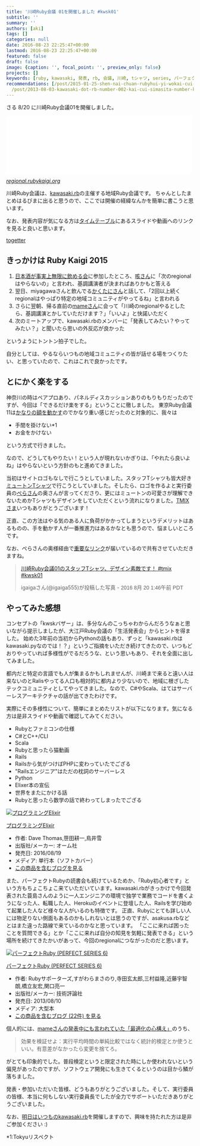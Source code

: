 ```yaml
---
title: '川崎Ruby会議 01を開催しました #kwsk01'
subtitle: ''
summary: ''
authors: [aki]
tags: []
categories: null
date: 2016-08-23 22:25:47+00:00
lastmod: 2016-08-23 22:25:47+00:00
featured: false
draft: false
image: {caption: '', focal_point: '', preview_only: false}
projects: []
keywords: [ruby, kawasaki, 発表, rb, 会議, 川崎, tシャツ, series, パーフェクト, rails]
recommendations: [/post/2015-01-25-shen-nai-chuan-rubyhui-yi-wokai-cui-simasita-number-kana01/,
  /post/2013-08-03-kawasaki-dot-rb-number-002-kai-cui-simasita-number-kwskrb/, /post/2013-10-06-kawasaki-dot-rb-number-003wokai-cui-simasita-number-kwskrb/]
---
```

さる 8/20 に川崎Ruby会議01を開催しました。

<iframe src="//hatenablog-parts.com/embed?url=http%3A%2F%2Fregional.rubykaigi.org%2Fkwsk01%2F" title="トップページ - 川崎Ruby会議01" class="embed-card embed-webcard" scrolling="no" frameborder="0" style="display: block; width: 100%; height: 155px; max-width: 500px; margin: 10px 0px;"></iframe><cite class="hatena-citation"><a href="http://regional.rubykaigi.org/kwsk01/">regional.rubykaigi.org</a></cite>

川崎Ruby会議は、[kawasaki.rb](https://kawasakirb.github.io/)の主催する地域Ruby会議です。 ちゃんとしたまとめはるびまに出ると思うので、ここでは開催の経緯なんかを簡単に書こうと思います。

なお、発表内容が気になる方は[タイムテーブル](http://regional.rubykaigi.org/kwsk01/#section-4)にあるスライドや動画へのリンクを見ると良いと思います。

[togetter](http://togetter.com/li/1014759)

## きっかけは Ruby Kaigi 2015

1. [日本酒が事実上無限に飲める会](http://agile.esm.co.jp/news/2015-12-29-rubykaigi2015-drinkup-report.html)に参加したところ、[咳さん](https://twitter.com/m_seki)に「次のregionalはやらないの」と言われ、基調講演者が決まればありかもと答える
2. 翌日、miyagawaさんと飲んでる[かくたにさん](https://twitter.com/kakutani)と話して、「2回以上続くregionalはやっぱり特定の地域コミュニティがやってるね」と言われる
3. さらに翌朝、帰る直前の[mameさん](https://twitter.com/mametter)に会って「川崎のregionalやるとしたら、基調講演とかしていただけます？」「いいよ」と快諾いただく
4. 次のミートアップで、kawasaki.rbのメンバーに「発表してみたい？やってみたい？」と聞いたら思いの外反応が良かった

というようにトントン拍子でした。

自分としては、やるならいつもの地域コミュニティの皆が話せる場をつくりたい、と思っていたので、これはこれで良かったです。

## とにかく楽をする

神奈川の時はペアプロあり、パネルディスカッションありのもりもりだったのですが、今回は「できるだけ楽をする」ということに徹しました。 東京Ruby会議11は[かなりの額を動かす](http://magazine.rubyist.net/?0054-TokyoRubyKaigi11OrganizeReport)のでかなり重い感じだったのと対象的に、我々は

- 手間を掛けない\*1
- お金をかけない

という方式で行きました。

なので、どうしてもやりたい！という人が現れないかぎりは、「やれたら良いよね」はやらないという方針のもと進めてきました。

当初はサイトロゴもなしで行こうとしていました。スタッフTシャツも皆大好き[ミュートンTシャツ](http://tvkshop.net/SHOP/tvk-muton-tns.html)で行こうとしていました。そしたら、ロゴを作るよと実行委員の[ぺらさん](https://twitter.com/peranikov/)の奥さんが言ってくださり、更にはミュートンの可愛さが理解できないためかTシャツもデザインをしていただくという流れになりました。[TMIXさま](https://tmix.jp/)いつもありがとうございます！

正直、この方法はやる気のある人に負荷がかかってしまうというデメリットはあるものの、手を動かす人が一番推進力はあるかなとも思うので、悩ましいところです。

なお、ぺらさんの奥様経由で[重要なリンク](https://www.amazon.co.jp/registry/wishlist/8YU0BYZJ7S6H)が届いているので共有させていただきますね。

> [川崎Ruby会議01のスタッフTシャツ、デザイン素敵です！ #tmix #kwsk01](https://www.instagram.com/p/BJUwblshYNb/)
> 
>  
> 
> igaigaさん(@igaiga555)が投稿した写真 - <time style=" font-family:Arial,sans-serif; font-size:14px; line-height:17px;" datetime="2016-08-20T08:46:48+00:00">2016 8月 20 1:46午前 PDT</time>

<script async defer src="//platform.instagram.com/en_US/embeds.js"></script>
## やってみた感想

コンセプトの「kwskバザー」は、多分なんのこっちゃわからんだろうなぁと思いながら提示しましたが、大江戸Ruby会議の「生活発表会」からヒントを得ました。 始めた3年前の当初からPythonの話もあり、ずっと「kawasaki.rbはkawasaki.pyなのでは！？」というご指摘をいただき続けてきたので、いつもどおりやっていれば多様性がでるだろうな、という思いもあり、それを全面に出してみました。

都内だと特定の言語でも人が集まるかもしれませんが、川崎まで来ると遠い人は来ないのとRalisやってる人口も相対的に都内より少ないので、地域に根ざしたテックコミュニティとしてやってきました。なので、C#やScala、はてはサーバーレスアーキテクチャの話が出てきたわけです。

実際にその多様性について、簡単にまとめたリストが以下になります。気になる方は是非スライドや動画で確認してみてください。

- Rubyとファミコンの仕様
- C#とC++/CLI
- Scala
- Rubyと思ったら猫動画
- Rails
- Railsから気がつけばPHPに変わっていたでござる
- "Railsエンジニア"はただの枕詞のサーバーレス
- Python
- Elixer本の宣伝
- 世界をまたにかける話
- Rubyと思ったら数学の話で終わってしまったでござる

[![プログラミングElixir](https://ecx.images-amazon.com/images/I/518jex9rmIL._SL160_.jpg "プログラミングElixir")](http://www.amazon.co.jp/exec/obidos/ASIN/4274219151/chezou-22/)

[プログラミングElixir](http://www.amazon.co.jp/exec/obidos/ASIN/4274219151/chezou-22/)

- 作者: Dave Thomas,笹田耕一,鳥井雪
- 出版社/メーカー: オーム社
- 発売日: 2016/08/19
- メディア: 単行本（ソフトカバー）
- [この商品を含むブログを見る](http://d.hatena.ne.jp/asin/4274219151/chezou-22)

また、パーフェクトRubyの読書会も続けているためか、「Ruby初心者です」という方もちょこちょこ来ていただいています。kawasaki.rbがきっかけで今回発表された蓑島さんのように一人エンジニアの環境で独学で業務でコードを書くようになった人、転職した人、Herokuのイベントに登壇した人、Railsを学び始めて起業した人など様々な人がいるのも特徴です。 正直、Rubyにとても詳しい人には物足りない側面もあるのかもしれないとは思うのですが、asakusa.rbなどとはまた違った路線で来ているのかなと思っています。 「ここに来れば困ったことを質問できる」とか「ここに来れば自分の知見を気軽に発表できる」という場所を続けてきたかいがあって、今回のregionalにつながったのだと思います。

[![パーフェクトRuby (PERFECT SERIES 6)](https://ecx.images-amazon.com/images/I/51K0jUf%2BiEL._SL160_.jpg "パーフェクトRuby (PERFECT SERIES 6)")](http://www.amazon.co.jp/exec/obidos/ASIN/4774158798/chezou-22/)

[パーフェクトRuby (PERFECT SERIES 6)](http://www.amazon.co.jp/exec/obidos/ASIN/4774158798/chezou-22/)

- 作者: Rubyサポーターズ,すがわらまさのり,寺田玄太郎,三村益隆,近藤宇智朗,橋立友宏,関口亮一
- 出版社/メーカー: 技術評論社
- 発売日: 2013/08/10
- メディア: 大型本
- [この商品を含むブログ (22件) を見る](http://d.hatena.ne.jp/asin/4774158798/chezou-22)

個人的には、[mameさんの発表中にも言われていた「最適化の心構え」](http://d.hatena.ne.jp/ku-ma-me/20160822/p1)のうち、

> 効果を検証せよ：実行平均時間の単純比較ではなく統計的検定とか使うといい。有意差がなかったら変更を捨てろ。

がとても印象的でした。普段検定というと限定された時にしか使われないという偏見があったのですが、ソフトウェア開発にも生きてくるというのは目から鱗が落ちました。

発表・参加いただいた皆様、どうもありがとうございました。そして、実行委員の皆様、本当に何もしない実行委員長でしたが全力でサポートいただきありがとうございました。

なお、[明日はいつものkawasaki.rb](https://kawasakirb.doorkeeper.jp/events/50947)を開催しますので、興味を持たれた方は是非ご参加ください :)

\*1:Tokyuリスペクト


